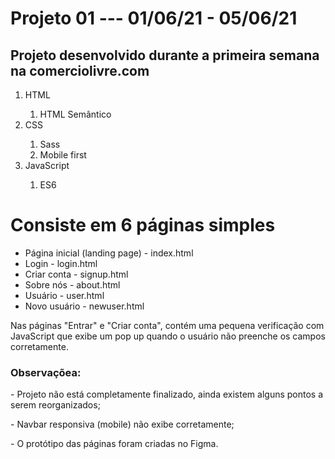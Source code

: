 # Projeto 01 --- 01/06/21 - 05/06/21

<h2> Projeto desenvolvido durante a primeira semana na <b>comerciolivre.com</b> </h2>

<ol> 
<li> HTML</li>
  <ol> 
  <li>HTML Semântico</li>
  </ol>
<li> CSS </li>
  <ol>
  <li>Sass</li>
  <li> Mobile first</li>
  </ol>
<li> JavaScript </li>
  <ol> 
  <li> ES6 </li>
  </ol>
  
</ol>

<h1> Consiste em 6 páginas simples</h1>

<ul>
<li> Página inicial (landing page) - index.html </li>
<li> Login - login.html </li>
<li> Criar conta - signup.html</li>
<li> Sobre nós - about.html</li>
<li> Usuário - user.html </li>
<li> Novo usuário - newuser.html</li>
</ul>

<p> Nas páginas "Entrar" e "Criar conta", contém uma pequena verificação com JavaScript que exibe um pop up quando o usuário não preenche os campos corretamente.</p>

<h3> Observaçõea: </h3>

<p> - Projeto não está completamente finalizado, ainda existem alguns pontos a serem reorganizados;</p>
<p> - Navbar responsiva (mobile) não exibe corretamente; </p>
<p> - O protótipo das páginas foram criadas no Figma.</p>
